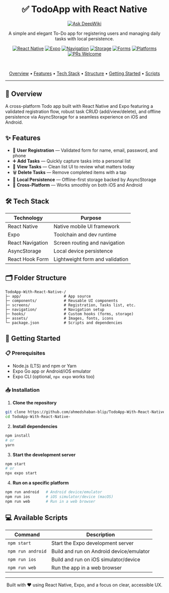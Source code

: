<div align="center">

# ✅ TodoApp with React Native

[![Ask DeepWiki](https://devin.ai/assets/askdeepwiki.png)](https://deepwiki.com/ahmedshaban-blip/TodoApp-With-React-Native-)

A simple and elegant To-Do app for registering users and managing daily tasks with local persistence.

[![React Native](https://img.shields.io/badge/React%20Native--61DAFB?logo=react&logoColor=white&labelColor=20232a)](https://reactnative.dev)
[![Expo](https://img.shields.io/badge/Expo--000020?logo=expo&logoColor=white&labelColor=151515)](https://expo.dev)
[![Navigation](https://img.shields.io/badge/React%20Navigation--CA4245?logo=reactrouter&logoColor=white&labelColor=2b2b2b)](https://reactnavigation.org)
[![Storage](https://img.shields.io/badge/AsyncStorage--6DB33F?logo=databricks&logoColor=white&labelColor=1f2937)](https://react-native-async-storage.github.io/async-storage/)
[![Forms](https://img.shields.io/badge/React%20Hook%20Form--EC5990?logo=reacthookform&logoColor=white&labelColor=1f2937)](https://react-hook-form.com)
[![Platforms](https://img.shields.io/badge/Platforms-iOS%20%7C%20Android-5865F2?labelColor=1f2937)](#-features)
[![PRs Welcome](https://img.shields.io/badge/PRs-welcome-10B981?labelColor=1f2937)](#-contributing)

<br />

[Overview](#-overview) • [Features](#-features) • [Tech Stack](#-tech-stack) • [Structure](#-folder-structure) • [Getting Started](#-getting-started) • [Scripts](#-available-scripts)

---

</div>

## 🔎 Overview

A cross-platform Todo app built with React Native and Expo featuring a validated registration flow, robust task CRUD (add/view/delete), and offline persistence via AsyncStorage for a seamless experience on iOS and Android.

## ✨ Features

- 📝 **User Registration** — Validated form for name, email, password, and phone
- ➕ **Add Tasks** — Quickly capture tasks into a personal list
- 👀 **View Tasks** — Clean list UI to review what matters today
- 🗑️ **Delete Tasks** — Remove completed items with a tap
- 💾 **Local Persistence** — Offline-first storage backed by AsyncStorage
- 📱 **Cross-Platform** — Works smoothly on both iOS and Android

## 🛠️ Tech Stack

| Technology | Purpose |
|------------|---------|
| React Native | Native mobile UI framework |
| Expo | Toolchain and dev runtime |
| React Navigation | Screen routing and navigation |
| AsyncStorage | Local device persistence |
| React Hook Form | Lightweight form and validation |

## 🗂️ Folder Structure

```
TodoApp-With-React-Native-/
├─ app/                   # App source
├─ components/            # Reusable UI components
├─ screens/               # Registration, Tasks list, etc.
├─ navigation/            # Navigation setup
├─ hooks/                 # Custom hooks (forms, storage)
├─ assets/                # Images, fonts, icons
└─ package.json           # Scripts and dependencies
```

## 🚀 Getting Started

### 📋 Prerequisites

- Node.js (LTS) and npm or Yarn
- Expo Go app or Android/iOS emulator
- Expo CLI (optional, `npx expo` works too)

### 📥 Installation

1) **Clone the repository**
```bash
git clone https://github.com/ahmedshaban-blip/TodoApp-With-React-Native-.git
cd TodoApp-With-React-Native-
```

2) **Install dependencies**
```bash
npm install
# or
yarn
```

3) **Start the development server**
```bash
npm start
# or
npx expo start
```

4) **Run on a specific platform**
```bash
npm run android   # Android device/emulator
npm run ios       # iOS simulator/device (macOS)
npm run web       # Run in a web browser
```

## 💻 Available Scripts

| Command | Description |
|---------|-------------|
| `npm start` | Start the Expo development server |
| `npm run android` | Build and run on Android device/emulator |
| `npm run ios` | Build and run on iOS simulator/device |
| `npm run web` | Run the app in a web browser |

---

<div align="center">

Built with ❤️ using React Native, Expo, and a focus on clear, accessible UX.

</div>
